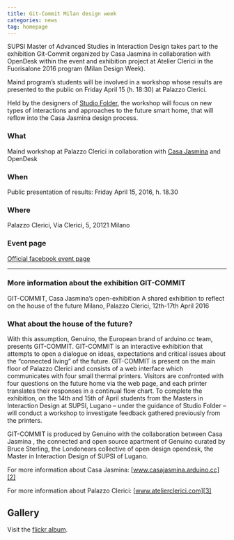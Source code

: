 ```yaml
---
title: Git-Commit Milan design week
categories: news
tag: homepage
---
```


SUPSI Master of Advanced Studies in Interaction Design takes part to the exhibition Git-Commit organized by Casa Jasmina in collaboration with OpenDesk within the event and exhibition project at Atelier Clerici in the Fuorisalone 2016 program (Milan Design Week).

Maind program’s students will be involved in a workshop whose results are presented to the public on Friday April 15 (h. 18:30) at Palazzo Clerici.

Held by the designers of [Studio Folder][folder], the workshop will focus on new types of interactions and approaches to the future smart home, that will reflow into the Casa Jasmina design process.

### What
Maind workshop at Palazzo Clerici in collaboration with [Casa Jasmina][jasmina] and OpenDesk

### When
Public presentation of results: Friday April 15, 2016, h. 18.30

### Where
Palazzo Clerici, Via Clerici, 5, 20121 Milano

### Event page
[Official facebook event page][1]

___

### More information about the exhibition GIT-COMMIT 
GIT-COMMIT, Casa Jasmina’s open-exhibition
A shared exhibition to reflect on the house of the future
Milano, Palazzo Clerici, 12th-17th April 2016

### What about the house of the future?
With this assumption, Genuino, the European brand of arduino.cc team, presents GIT-COMMIT.
GIT-COMMIT is an interactive exhibition that attempts to open a dialogue on ideas, expectations and critical issues about the “connected living” of the future.
GIT-COMMIT is present on the main floor of Palazzo Clerici and consists of a web interface which communicates with four small thermal printers.
Visitors are confronted with four questions on the future home via the web page, and each printer translates their responses in a continual flow chart.
To complete the exhibition, on the 14th and 15th of April students from the Masters in Interaction Design at SUPSI, Lugano – under the guidance of Studio Folder – will conduct a workshop to investigate feedback gathered previously from the printers.

GIT-COMMIT is produced by Genuino with the collaboration between Casa Jasmina , the connected and open source apartment of Genuino curated by Bruce Sterling, the Londonears collective of open design opendesk, the Master in Interaction Design of SUPSI of Lugano.

For more information about Casa Jasmina: [www.casajasmina.arduino.cc][2]

For more information about Palazzo Clerici: [www.atelierclerici.com][3]

## Gallery

Visit the [flickr album](https://www.flickr.com/photos/maindinteraction/albums/72157667255051841).

[folder]: http://www.studiofolder.it/
[jasmina]: http://www.maind.supsi.ch/2016/04/11/maind-workshop-at-palazzo-clerici/casajasmina.arduino.cc
[1]: https://www.facebook.com/events/460411010834821/
[2]: http://www.casajasmina.arduino.cc
[3]: http://www.atelierclerici.com